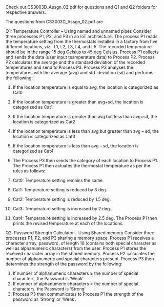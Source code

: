 Check out CS3003D_Assgn_02.pdf for questions
and Q1 and Q2 folders for respective answers.


The questions from CS3003D_Assgn_02.pdf  are 

Q1: 
Temperature Controller – Using named and unnamed pipes
Consider three processes P1, P2, and P3 in an IoT architecture. The process P1 reads the
temperature setting from the thermostats installed in a factory from five different
locations, viz., L1, L2, L3, L4, and L5. The recorded temperature should be in the range 15
deg Celsius to 45 deg Celsius. Process P1 collects and sends the data (user input
tesmperature data) to Process P2. Process P2 calculates the average and the standard
deviation of the recorded temperatures and send to Process P3. Process P3 analyses the
temperatures with the average (avg) and std. deviation (sd) and performs the following:

1. If the location temperature is equal to avg, the location is categorized as Cat0
2. If the location temperature is greater than avg+sd, the location is categorized as Cat1
3. If the location temperature is greater than avg but less than avg+sd, the location
is categorized as Cat2
4. If the location temperature is less than avg but greater than avg – sd, the location is categorized as Cat3
5. If the location temperature is less than avg – sd, the location is categorized as Cat4
6. The Process P3 then sends the category of each location to Process P1. The Process P1 then actuates the thermostat temperature as per the rules as follows:


1. Cat0: Temperature setting remains the same.
2. Cat1: Temperature setting is reduced by 3 deg.
3. Cat2: Temperature setting is reduced by 1.5 deg.
4. Cat3: Temperature setting is increased by 2 deg.
5. Cat4: Temperature setting is increased by 2.5 deg.
The Process P1 then prints the revised temperature at each of the locations.

Q2:
Password Strength Calculator – Using Shared memory
Consider three processes P1, P2, and P3 sharing a memory space. Process P1 receives a
character array, password, of length 10 (contains both special character as well as
alphanumeric characters) from the user. Process P1 stores the received character array
in the shared memory. Process P2 calculates the number of alphanumeric and special
characters present. Process P3 then determines the strength of the password by the
following:

1. If number of alphanumeric characters ≥ the number of special characters, the Password is ‘Weak’
2. If number of alphanumeric characters < the number of special characters, the Password is ‘Strong’
3. Process P3 then communicates to Process P1 the strength of the password as ‘Strong’ or ‘Weak’.

